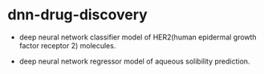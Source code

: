 # dnn-drug-discovery

- deep neural network classifier model of HER2(human epidermal growth factor
  receptor 2) molecules.

- deep neural network regressor model of aqueous solibility prediction.
